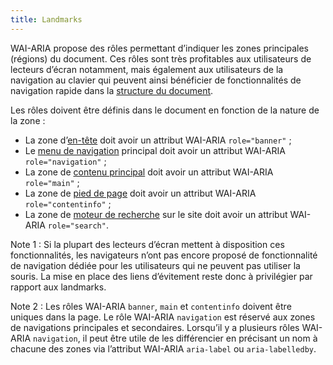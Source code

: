 ```yaml
---
title: Landmarks
---
```


WAI-ARIA propose des rôles permettant d’indiquer les zones principales (régions) du document. Ces rôles sont très profitables aux utilisateurs de lecteurs d’écran notamment, mais également aux utilisateurs de la navigation au clavier qui peuvent ainsi bénéficier de fonctionnalités de navigation rapide dans la [structure du document](#structure-du-document).

Les rôles doivent être définis dans le document en fonction de la nature de la zone :

- La zone d’[en-tête](#zone-d-en-tete) doit avoir un attribut WAI-ARIA `role="banner"` ;
- Le [menu de navigation](#menu-et-barre-de-navigation) principal doit avoir un attribut WAI-ARIA `role="navigation"` ;
- La zone de [contenu principal](#zone-de-contenu-principal) doit avoir un attribut WAI-ARIA `role="main"` ;
- La zone de [pied de page](#zone-de-pied-de-page) doit avoir un attribut WAI-ARIA `role="contentinfo"` ;
- La zone de [moteur de recherche](#moteur-de-recherche-interne-a-un-site-web) sur le site doit avoir un attribut WAI-ARIA `role="search"`.

Note 1 : Si la plupart des lecteurs d’écran mettent à disposition ces fonctionnalités, les navigateurs n’ont pas encore proposé de fonctionnalité de navigation dédiée pour les utilisateurs qui ne peuvent pas utiliser la souris. La mise en place des liens d’évitement reste donc à privilégier par rapport aux landmarks.

Note 2 : Les rôles WAI-ARIA `banner`, `main` et `contentinfo` doivent être uniques dans la page. Le rôle WAI-ARIA `navigation` est réservé aux zones de navigations principales et secondaires. Lorsqu’il y a plusieurs rôles WAI-ARIA `navigation`, il peut être utile de les différencier en précisant un nom à chacune des zones via l’attribut WAI-ARIA `aria-label` ou `aria-labelledby`.
